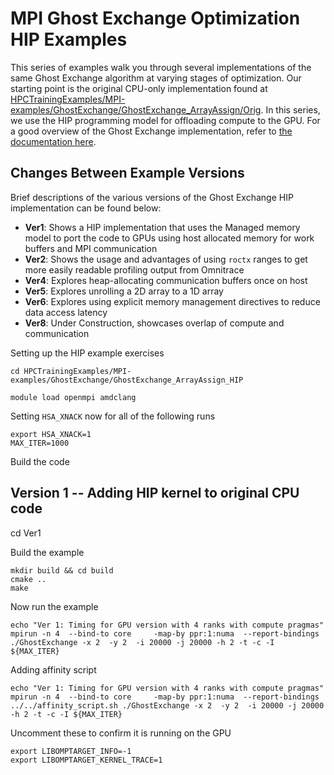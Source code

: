 # MPI Ghost Exchange Optimization HIP Examples
This series of examples walk you through several implementations of the same Ghost Exchange
algorithm at varying stages of optimization. Our starting point is the original CPU-only 
implementation found at 
[HPCTrainingExamples/MPI-examples/GhostExchange/GhostExchange_ArrayAssign/Orig](https://github.com/amd/HPCTrainingExamples/tree/main/MPI-examples/GhostExchange/GhostExchange_ArrayAssign/Orig).
In this series, we use the HIP programming model for offloading compute to the GPU. For 
a good overview of the Ghost Exchange implementation, refer to 
[the documentation here](https://github.com/amd/HPCTrainingExamples/tree/main/MPI-examples/GhostExchange/GhostExchange_ArrayAssign).

## Changes Between Example Versions
Brief descriptions of the various versions of the Ghost Exchange HIP implementation can be found below:

- **Ver1**: Shows a HIP implementation that uses the Managed memory model to port the code to GPUs using 
host allocated memory for work buffers and MPI communication
- **Ver2**: Shows the usage and advantages of using `roctx` ranges to get more easily readable profiling output from Omnitrace
- **Ver4**: Explores heap-allocating communication buffers once on host
- **Ver5**: Explores unrolling a 2D array to a 1D array
- **Ver6**: Explores using explicit memory management directives to reduce data access latency
- **Ver8**: Under Construction, showcases overlap of compute and communication


Setting up the HIP example exercises

```
cd HPCTrainingExamples/MPI-examples/GhostExchange/GhostExchange_ArrayAssign_HIP
```

```
module load openmpi amdclang
```

Setting `HSA_XNACK` now for all of the following runs

```
export HSA_XNACK=1
MAX_ITER=1000
```

Build the code

## Version 1 -- Adding HIP kernel to original CPU code

cd Ver1

Build the example

```
mkdir build && cd build
cmake ..
make
```

Now run the example

```
echo "Ver 1: Timing for GPU version with 4 ranks with compute pragmas"
mpirun -n 4  --bind-to core     -map-by ppr:1:numa  --report-bindings ./GhostExchange -x 2  -y 2  -i 20000 -j 20000 -h 2 -t -c -I ${MAX_ITER}
```

Adding affinity script

```
echo "Ver 1: Timing for GPU version with 4 ranks with compute pragmas"
mpirun -n 4  --bind-to core     -map-by ppr:1:numa  --report-bindings ../../affinity_script.sh ./GhostExchange -x 2  -y 2  -i 20000 -j 20000 -h 2 -t -c -I ${MAX_ITER}
```

Uncomment these to confirm it is running on the GPU

```
export LIBOMPTARGET_INFO=-1
export LIBOMPTARGET_KERNEL_TRACE=1
```
